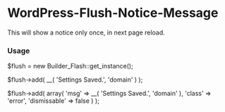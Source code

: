# WordPress-Flush-Notice-Message

This will show a notice only once, in next page reload.

### Usage
$flush = new Builder_Flash::get_instance();

$flush->add( __( 'Settings Saved.', 'domain' ) );

$flush->add( array( 'msg' => __( 'Settings Saved.', 'domain' ), 'class' => 'error', 'dismissable' => false ) );
